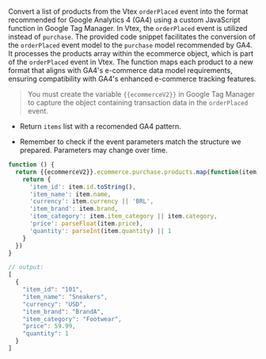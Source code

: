 Convert a list of products from the Vtex `orderPlaced` event into the format recommended for Google Analytics 4 (GA4) using a custom JavaScript function in Google Tag Manager. In Vtex, the `orderPlaced` event is utilized instead of `purchase`. The provided code snippet facilitates the conversion of the `orderPlaced` event model to the `purchase` model recommended by GA4. It processes the products array within the ecommerce object, which is part of the `orderPlaced` event in Vtex. The function maps each product to a new format that aligns with GA4's e-commerce data model requirements, ensuring compatibility with GA4's enhanced e-commerce tracking features.

> You must create the variable `{{ecommerceV2}}` in Google Tag Manager to capture the object containing transaction data in the `orderPlaced` event.

- Return `items` list with a recomended GA4 pattern.  

* Remember to check if the event parameters match the structure we prepared. Parameters may change over time.

```js
function () {
  return {{ecommerceV2}}.ecommerce.purchase.products.map(function(item){
    return {
      'item_id': item.id.toString(),
      'item_name': item.name,
      'currency': item.currency || 'BRL',
      'item_brand': item.brand,
      'item_category': item.item_category || item.category,
      'price': parseFloat(item.price),
      'quantity': parseInt(item.quantity) || 1
    }
  })
}
```

```js
// output:
[
  {
    "item_id": "101",
    "item_name": "Sneakers",
    "currency": "USD",
    "item_brand": "BrandA",
    "item_category": "Footwear",
    "price": 59.99,
    "quantity": 1
  }
]
```